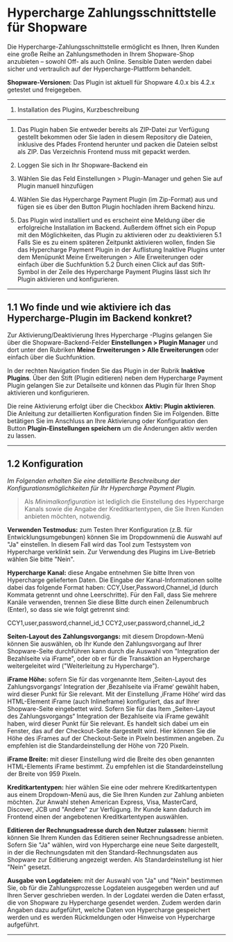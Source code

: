 Hypercharge Zahlungsschnittstelle für Shopware	
=====================

Die Hypercharge-Zahlungsschnittstelle ermöglicht es Ihnen, Ihren Kunden eine große Reihe an Zahlungsmethoden in Ihrem Shopware-Shop anzubieten – sowohl Off- als auch Online. Sensible Daten werden dabei sicher und vertraulich auf der Hypercharge-Plattform behandelt.

**Shopware-Versionen**: Das Plugin ist aktuell für Shopware 4.0.x bis 4.2.x getestet und freigegeben. 


---------
 1. Installation des Plugins, Kurzbeschreibung
---------
 1. Das Plugin haben Sie entweder bereits als ZIP-Datei zur Verfügung gestellt bekommen oder Sie laden in diesem Repository die Dateien, inklusive des Pfades Frontend herunter und packen die Dateien selbst als ZIP. Das Verzeichnis Frontend muss mit gepackt werden.
 
 2. Loggen Sie sich in Ihr Shopware-Backend ein

 3. Wählen Sie das Feld Einstellungen > Plugin-Manager und gehen Sie auf Plugin manuell hinzufügen 

 4. Wählen Sie das Hypercharge Payment Plugin (im Zip-Format) aus und fügen sie es über den Button Plugin hochladen ihrem Backend hinzu.

 5. Das Plugin wird installiert und es erscheint eine Meldung über die erfolgreiche Installation im Backend. Außerdem öffnet sich ein Popup mit den Möglichkeiten, das Plugin zu aktivieren oder zu deaktivieren
5.1 Falls Sie es zu einem späteren Zeitpunkt aktivieren wollen, finden Sie das Hypercharge Payment Plugin in der Auflistung Inaktive Plugins unter dem Menüpunkt Meine Erweiterungen > Alle Erweiterungen oder einfach über die Suchfunktion
5.2 Durch einen Click auf das Stift-Symbol in der Zeile des Hypercharge Payment Plugins lässt sich Ihr Plugin aktivieren und konfigurieren.

---------
 1.1	Wo finde und wie aktiviere ich das Hypercharge-Plugin im Backend konkret?
---------


Zur Aktivierung/Deaktivierung Ihres Hypercharge -Plugins gelangen Sie über die Shopware-Backend-Felder **Einstellungen > Plugin Manager** und dort unter den Rubriken **Meine Erweiterungen > Alle Erweiterungen** oder einfach über die Suchfunktion. 

In der rechten Navigation finden Sie das Plugin in der Rubrik **Inaktive Plugins**. Über den Stift (Plugin editieren) neben dem Hypercharge Payment Plugin gelangen Sie zur Detailseite und können das Plugin für Ihren Shop aktivieren und konfigurieren.

Die reine Aktivierung erfolgt über die Checkbox **Aktiv: Plugin aktivieren**. Die Anleitung zur detaillierten Konfiguration finden Sie im Folgenden. Bitte betätigen Sie im Anschluss an Ihre Aktivierung oder Konfiguration den Button **Plugin-Einstellungen speichern** um die Änderungen aktiv werden zu lassen.

---------
 1.2	Konfiguration
---------


*Im Folgenden erhalten Sie eine detaillierte Beschreibung der Konfigurationsmöglichkeiten für Ihr Hypercharge Payment Plugin.*

>Als *Minimalkonfiguration* ist lediglich die Einstellung des Hypercharge Kanals sowie die Angabe der Kreditkartentypen, die Sie Ihren Kunden anbieten möchten, notwendig.
 
**Verwenden Testmodus:** zum Testen Ihrer Konfiguration (z.B. für Entwicklungsumgebungen) können Sie im Dropdownmenü die Auswahl auf "Ja" einstellen. In diesem Fall wird das Tool zum Testsystem von Hypercharge verklinkt sein. Zur Verwendung des Plugins im Live-Betrieb wählen Sie bitte "Nein".

**Hypercharge Kanal:** diese Angabe entnehmen Sie bitte Ihren von Hypercharge gelieferten Daten. Die Eingabe der Kanal-Informationen sollte dabei das folgende Format haben: CCY,User,Password,Channel_id (durch Kommata getrennt und ohne Leerschritte). Für den Fall, dass Sie mehrere Kanäle verwenden, trennen Sie diese Bitte durch einen Zeilenumbruch (Enter), so dass sie wie folgt getrennt sind:

CCY1,user,password,channel_id_1
CCY2,user,password,channel_id_2

**Seiten-Layout des Zahlungsvorgangs:** mit diesem Dropdown-Menü können Sie auswählen, ob Ihr Kunde den Zahlungsvorgang auf Ihrer Shopware-Seite durchführen kann durch die Auswahl von "Integration der Bezahlseite via iFrame", oder ob er für die Transaktion an Hypercharge weitergeleitet wird ("Weiterleitung zu Hypercharge").

**iFrame Höhe:** sofern Sie für das vorgenannte Item ‚Seiten-Layout des Zahlungsvorgangs‘ Integration der ‚Bezahlseite via iFrame‘ gewählt haben, wird dieser Punkt für Sie relevant. Mit der Einstellung ‚iFrame Höhe‘ wird das HTML-Element iFrame (auch Inlineframe) konfiguriert, das auf Ihrer Shopware-Seite eingebettet wird. Sofern Sie für das Item „Seiten-Layout des Zahlungsvorgangs“ Integration der Bezahlseite via iFrame gewählt haben, wird dieser Punkt für Sie relevant. Es handelt sich dabei um ein Fenster, das auf der Checkout-Seite dargestellt wird. Hier können Sie die Höhe des iFrames auf der Checkout-Seite in Pixeln bestimmen angeben. Zu empfehlen ist die Standardeinstellung der Höhe von 720 Pixeln.

**iFrame Breite:** mit dieser Einstellung wird die Breite des oben genannten HTML-Elements iFrame bestimmt. Zu empfehlen ist die Standardeinstellung der Breite von 959 Pixeln.

**Kreditkartentypen:** hier wählen Sie eine oder mehrere Kreditkartentypen aus einem Dropdown-Menü aus, die Sie Ihren Kunden zur Zahlung anbieten möchten. Zur Anwahl stehen American Express, Visa, MasterCard, Discover, JCB und "Andere" zur Verfügung. Ihr Kunde kann dadurch im Frontend einen der angebotenen Kreditkartentypen auswählen.

**Editieren der Rechnungsadresse durch den Nutzer zulassen:** hiermit können Sie Ihrem Kunden das Editieren seiner Rechnungsadresse anbieten. Sofern Sie "Ja" wählen, wird von Hypercharge eine neue Seite dargestellt, in der die Rechnungsdaten mit den Standard-Rechnungsdaten aus Shopware zur Editierung angezeigt werden. Als Standardeinstellung ist hier "Nein" gesetzt.

**Ausgabe von Logdateien:** mit der Auswahl von "Ja" und "Nein" bestimmen Sie, ob für die Zahlungsprozesse Logdateien ausgegeben werden und auf Ihren Server geschrieben werden. In der Logdatei werden die Daten erfasst, die von Shopware zu Hypercharge gesendet werden. Zudem werden darin Angaben dazu aufgeführt, welche Daten von Hypercharge gespeichert werden und es werden Rückmeldungen oder Hinweise von Hypercharge aufgeführt. 

----------
